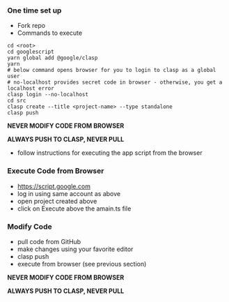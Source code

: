 ### One time set up

- Fork repo
- Commands to execute

```
cd <root>
cd googlescript
yarn global add @google/clasp
yarn
# below command opens browser for you to login to clasp as a global user
# no-localhost provides secret code in browser - otherwise, you get a localhost error
clasp login --no-localhost
cd src
clasp create --title <project-name> --type standalone
clasp push
```

**NEVER MODIFY CODE FROM BROWSER**

**ALWAYS PUSH TO CLASP, NEVER PULL**

- follow instructions for executing the app script from the browser

### Execute Code from Browser

- https://script.google.com
- log in using same account as above
- open project created above
- click on Execute above the amain.ts file

### Modify Code

- pull code from GitHub
- make changes using your favorite editor
- clasp push
- execute from browser (see previous section)

**NEVER MODIFY CODE FROM BROWSER**

**ALWAYS PUSH TO CLASP, NEVER PULL**
